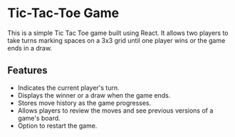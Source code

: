 # Tic-Tac-Toe Game

This is a simple Tic Tac Toe game built using React. It allows two players to take turns marking spaces on a 3x3 grid until one player wins or the game ends in a draw.

## Features

- Indicates the current player's turn.
- Displays the winner or a draw when the game ends.
- Stores move history as the game progresses.
- Allows players to review the moves and see previous versions of a game's board.
- Option to restart the game.



